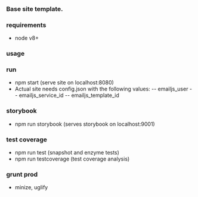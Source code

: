 ### Base site template.

### requirements
- node v8+

### usage

### run
- npm start (serve site on localhost:8080)
- Actual site needs config.json with the following values:
-- emailjs_user
-- emailjs_service_id
-- emailjs_template_id 

### storybook
- npm run storybook (serves storybook on localhost:9001)

### test coverage
- npm run test (snapshot and enzyme tests)
- npm run testcoverage (test coverage analysis)

### grunt prod
- minize, uglify
